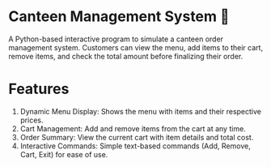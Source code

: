 # Canteen Management System 🍴
A Python-based interactive program to simulate a canteen order management system. Customers can view the menu, add items to their cart, remove items, and check the total amount before finalizing their order.

# Features
1. Dynamic Menu Display: Shows the menu with items and their respective prices.
2. Cart Management: Add and remove items from the cart at any time.
3. Order Summary: View the current cart with item details and total cost.
4. Interactive Commands: Simple text-based commands (Add, Remove, Cart, Exit) for ease of use.
